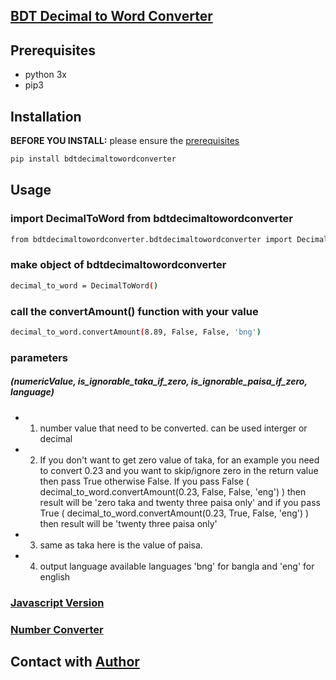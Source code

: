 ## [BDT Decimal to Word Converter](https://pypi.org/project/bdtdecimaltowordconverter/)

## Prerequisites

* python 3x
* pip3

## Installation

**BEFORE YOU INSTALL:** please ensure the [prerequisites](#prerequisites)
```bash
pip install bdtdecimaltowordconverter
```

## Usage

### import DecimalToWord from bdtdecimaltowordconverter

```bash
from bdtdecimaltowordconverter.bdtdecimaltowordconverter import DecimalToWord

```

### make object of bdtdecimaltowordconverter

```bash
decimal_to_word = DecimalToWord()
```
### call the convertAmount() function with your value
```bash
decimal_to_word.convertAmount(8.89, False, False, 'bng')
```

### parameters
##### (numericValue, is_ignorable_taka_if_zero, is_ignorable_paisa_if_zero, language)

* 1. number value that need to be converted. can be used interger or decimal
* 2. If you don't want to get zero value of taka, for an example you need to convert 0.23 and you want to skip/ignore zero in the return value then pass True otherwise False. If you pass False ( decimal_to_word.convertAmount(0.23, False, False, 'eng') ) then result will be 'zero taka and twenty three paisa only' and if you pass True ( decimal_to_word.convertAmount(0.23, True, False, 'eng') ) then result will be 'twenty three paisa only'
* 3. same as taka here is the value of paisa.
* 4. output language available languages
	'bng' for bangla and 'eng' for english

### [Javascript Version](http://jsfiddle.net/mahfuzcmt/vxmta5ua/1/)

### [Number Converter](https://github.com/mahfuzcmt/numberconverter)

## Contact with [Author](https://www.fb.com/mahfuzcmt)
